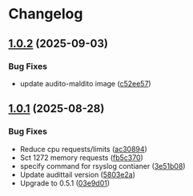 # Changelog

## [1.0.2](https://github.com/equinixmetal-helm/audito-maldito/compare/v1.0.1...v1.0.2) (2025-09-03)


### Bug Fixes

* update audito-maldito image ([c52ee57](https://github.com/equinixmetal-helm/audito-maldito/commit/c52ee577c001625d4f1721de789269fedecd90e1))

## [1.0.1](https://github.com/equinixmetal-helm/audito-maldito/compare/v1.0.0...v1.0.1) (2025-08-28)


### Bug Fixes

* Reduce cpu requests/limits ([ac30894](https://github.com/equinixmetal-helm/audito-maldito/commit/ac30894686dc33730382096575fe1a0ba112f741))
* Sct 1272 memory requests ([fb5c370](https://github.com/equinixmetal-helm/audito-maldito/commit/fb5c370ae24221fff20207f879e00465a35f854f))
* specify command for rsyslog contianer ([3e51b08](https://github.com/equinixmetal-helm/audito-maldito/commit/3e51b08e9b439e7be1945b8298a455a2b813f576))
* Update audittail version ([5803e2a](https://github.com/equinixmetal-helm/audito-maldito/commit/5803e2a227f5876795b9cdd05edcd0f556e635fe))
* Upgrade to 0.5.1 ([03e9d01](https://github.com/equinixmetal-helm/audito-maldito/commit/03e9d01ec50d3b21889b65452f352cc5ea58b705))
